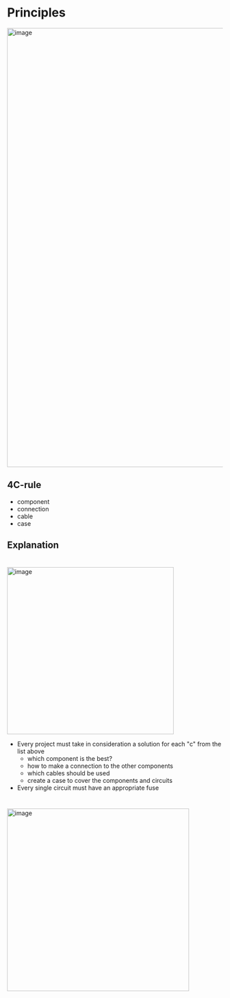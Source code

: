# Principles

<img width="1022" alt="image" src="https://github.com/user-attachments/assets/4f3bf2b5-605d-4ae7-8d9c-8be65dedd4d6">

## 4C-rule
* component
* connection
* cable
* case

## Explanation

#
<img width="389" alt="image" src="https://github.com/user-attachments/assets/6477ce9e-ed61-4e31-8dcf-8f5951a125a7">

* Every project must take in consideration a solution for each "c" from the list above
  * which component is the best?
  * how to make a connection to the other components
  * which cables should be used
  * create a case to cover the components and circuits
* Every single circuit must have an appropriate fuse

#
<img width="425" alt="image" src="https://github.com/user-attachments/assets/361a377e-05f4-4ba8-b789-9753a40c6641">

